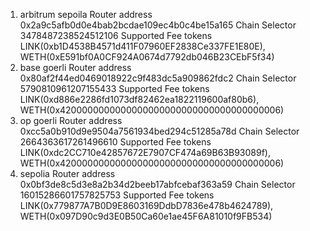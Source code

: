 1. arbitrum sepoila
   Router address 0x2a9c5afb0d0e4bab2bcdae109ec4b0c4be15a165
   Chain Selector 3478487238524512106
   Supported Fee tokens LINK(0xb1D4538B4571d411F07960EF2838Ce337FE1E80E), WETH(0xE591bf0A0CF924A0674d7792db046B23CEbF5f34)
1. base goerli
   Router address 0x80af2f44ed0469018922c9f483dc5a909862fdc2
   Chain Selector 5790810961207155433
   Supported Fee tokens LINK(0xd886e2286fd1073df82462ea1822119600af80b6), WETH(0x4200000000000000000000000000000000000006)
1. op goerli
   Router address 0xcc5a0b910d9e9504a7561934bed294c51285a78d
   Chain Selector 2664363617261496610
   Supported Fee tokens LINK(0xdc2CC710e42857672E7907CF474a69B63B93089f), WETH(0x4200000000000000000000000000000000000006)
1. sepolia
   Router address 0x0bf3de8c5d3e8a2b34d2beeb17abfcebaf363a59
   Chain Selector 16015286601757825753
   Supported Fee tokens LINK(0x779877A7B0D9E8603169DdbD7836e478b4624789), WETH(0x097D90c9d3E0B50Ca60e1ae45F6A81010f9FB534)
